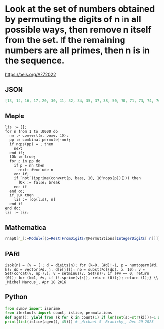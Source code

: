 # Look at the set of numbers obtained by permuting the digits of n in all possible ways, then remove n itself from the set\. If the remaining numbers are all primes, then n is in the sequence\.
https://oeis.org/A272022
## JSON
```JSON
[13, 14, 16, 17, 20, 30, 31, 32, 34, 35, 37, 38, 50, 70, 71, 73, 74, 76, 79, 91, 92, 95, 97, 98, 110, 113, 118, 119, 131, 133, 199, 311, 337, 373, 733, 772, 775, 778, 779, 919, 991, 1118, 3337, 7771, 77779]
```
## Maple
```Maple
lis := [];
for n from 1 to 10000 do
  nn := convert(n, base, 10);
  pp := combinat[permute](nn);
  if nops(pp) = 1 then
    next
  end if;
  lOk := true;
  for p in pp do
    if p = nn then
      next: #exclude n
    end if;
    if `not`(isprime(convert(p, base, 10, 10^nops(p))[])) then
      lOk := false; break
    end if
  end do;
  if lOk then
    lis := [op(lis), n]
  end if
end do:
lis := lis;
```
## Mathematica
```Mathematica
rnapQ[n_]:=Module[{p=Rest[FromDigits/@Permutations[IntegerDigits[ n]]]},If[ Length[p]==0, False, AllTrue[p,PrimeQ]]]; Select[Range[80000],rnapQ] (* The program uses the AllTrue function from Mathematica version 10 *) (* _Harvey P. Dale_, Jan 24 2019 *)
```
## PARI
```PARI
isok(n) = {v = []; d = digits(n); for (k=0, (#d)!-1, p = numtoperm(#d, k); dp = vector(#d, j, d[p[j]]); np = subst(Pol(dp), x, 10); v = Set(concat(v, np));); v = setminus(v, Set(n)); if (#v == 0, return (0)); for (k=1, #v, if (!isprime(v[k]), return (0));); return (1);} \\ _Michel Marcus_, Apr 18 2016
```
## Python
```Python
from sympy import isprime
from itertools import count, islice, permutations
def agen(): yield from (k for k in count(1) if len(set(s:=str(k)))!=1 and all((t:=int("".join(m)))==k or isprime(t) for m in permutations(s)))
print(list(islice(agen(), 45))) # _Michael S. Branicky_, Dec 29 2023
```

